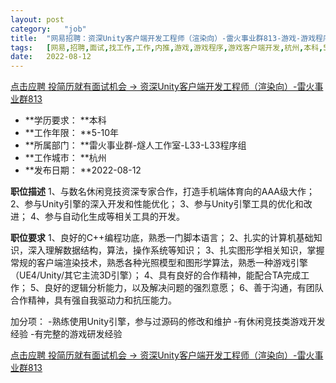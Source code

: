 ```yaml
---
layout:	post
category:	"job"
title:	"网易招聘：资深Unity客户端开发工程师（渲染向）-雷火事业群813-游戏-游戏程序-游戏客户端开发-杭州本科5-10年"
tags:	[网易,招聘,面试,找工作,工作,内推,游戏,游戏程序,游戏客户端开发,杭州,本科,5-10年]
date:	2022-08-12
---
```


[点击应聘 投简历就有面试机会 -> 资深Unity客户端开发工程师（渲染向）-雷火事业群813](http://mobile.bole.netease.com/bole/boleDetail?id=33962&employeeId=346f03c3cda5f04c&key=all)



- **学历要求： **本科
- **工作年限： **5-10年
- **所属部门： **雷火事业群-燧人工作室-L33-L33程序组
- **工作城市： **杭州
- **发布日期： **2022-08-12



**职位描述**
1、与数名休闲竞技资深专家合作，打造手机端体育向的AAA级大作；
2、参与Unity引擎的深入开发和性能优化；
3、参与Unity引擎工具的优化和改进；
4、参与自动化生成等相关工具的开发。



**职位要求**
1、良好的C++编程功底，熟悉一门脚本语言；
2、扎实的计算机基础知识，深入理解数据结构，算法，操作系统等知识；
3、扎实图形学相关知识，掌握常规的客户端渲染技术，熟悉各种光照模型和图形学算法，熟悉一种游戏引擎（UE4/Unity/其它主流3D引擎）；
4、具有良好的合作精神，能配合TA完成工作；
5、良好的逻辑分析能力，以及解决问题的强烈意愿；
6、善于沟通，有团队合作精神，具有强自我驱动力和抗压能力。

加分项：
-熟练使用Unity引擎，参与过源码的修改和维护
-有休闲竞技类游戏开发经验
-有完整的游戏研发经验



[点击应聘 投简历就有面试机会 -> 资深Unity客户端开发工程师（渲染向）-雷火事业群813](http://mobile.bole.netease.com/bole/boleDetail?id=33962&employeeId=346f03c3cda5f04c&key=all)
